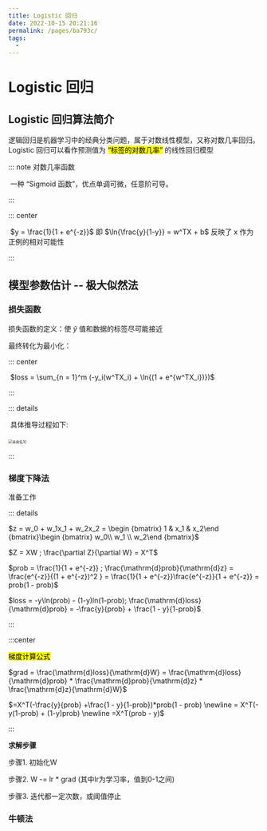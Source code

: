 ```yaml
---
title: Logistic 回归
date: 2022-10-15 20:21:16
permalink: /pages/ba793c/
tags: 
  - 
---
```

#  Logistic 回归

## Logistic 回归算法简介

逻辑回归是机器学习中的经典分类问题，属于对数线性模型，又称对数几率回归。Logistic 回归可以看作预测值为 <mark>“标签的对数几率”</mark> 的线性回归模型

::: note 对数几率函数

​	一种 “Sigmoid 函数”，优点单调可微，任意阶可导。

:::

::: center

​	$y = \frac{1}{1 + e^{-z}}$ 即 $\ln{\frac{y}{1-y}} = w^TX + b$ 反映了 x 作为正例的相对可能性

:::

## 模型参数估计 -- 极大似然法

### 损失函数

损失函数的定义：使 $\hat{y}$ 值和数据的标签尽可能接近

最终转化为最小化：

::: center

​	$loss = \sum_{n = 1}^m (-y_i(w^TX_i) + \ln{(1 + e^{w^TX_i})})$

:::

::: details

​	具体推导过程如下:

​	<img src="https://cdn.jsdelivr.net/gh/crush598/image@main/AI/202210161617092.jpg" alt="未命名10" style="zoom:50%;" />

:::

### 梯度下降法

准备工作

::: details

$z = w_0 + w_1x_1 + w_2x_2 = \begin {bmatrix} 1 & x_1 & x_2\end {bmatrix}\begin {bmatrix} w_0\\ w_1 \\ w_2\end {bmatrix}$

$Z = XW ; \frac{\partial Z}{\partial W} = X^T$

$prob = \frac{1}{1 + e^{-z}} ; \frac{\mathrm{d}prob}{\mathrm{d}z} = \frac{e^{-z}}{(1 + e^{-z})^2 } = \frac{1}{1 + e^{-z}}\frac{e^{-z}}{1 + e^{-z}} = prob(1 - prob)$

$loss = -y\ln(prob) - (1-y)ln(1-prob); \frac{\mathrm{d}loss}{\mathrm{d}prob} = -\frac{y}{prob} + \frac{1 - y}{1-prob}$

:::

:::center

<mark>梯度计算公式</mark>

$grad = \frac{\mathrm{d}loss}{\mathrm{d}W} = \frac{\mathrm{d}loss}{\mathrm{d}prob} * \frac{\mathrm{d}prob}{\mathrm{d}z} * \frac{\mathrm{d}z}{\mathrm{d}W}$

$=X^T(-\frac{y}{prob} +\frac{1 - y}{1-prob})*prob(1 - prob) \newline = X^T(-y(1-prob) + (1-y)prob) \newline =X^T(prob - y)$

:::

**求解步骤**

步骤1. 初始化W

步骤2. W -= lr * grad (其中lr为学习率，值到0-1之间)

步骤3. 迭代都一定次数，或阈值停止

### 牛顿法









